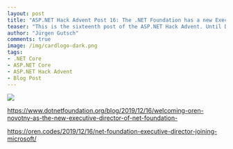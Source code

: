 ```yaml
---
layout: post
title: "ASP.NET Hack Advent Post 16: The .NET Foundation has a new Executive Director"
teaser: "This is the sixteenth post of the ASP.NET Hack Advent. Until December 24th I'm going to post a link to a good community resource per day and a few lines about it."
author: "Jürgen Gutsch"
comments: true
image: /img/cardlogo-dark.png
tags: 
- .NET Core
- ASP.NET Core
- ASP.NET Hack Advent
- Blog Post
---
```


![]({{site.baseurl}}/img/advent/advent.jpg)

https://www.dotnetfoundation.org/blog/2019/12/16/welcoming-oren-novotny-as-the-new-executive-director-of-net-foundation-



https://oren.codes/2019/12/16/net-foundation-executive-director-joining-microsoft/